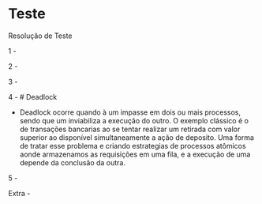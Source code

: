 # Teste
Resolução de Teste

1 - 

2 -

3 - 

4 - # Deadlock
   - Deadlock ocorre quando à um impasse em dois ou mais processos, sendo que um inviabiliza a execução do outro. O exemplo clássico é o de transações bancarias ao se tentar realizar um retirada com valor superior ao disponível simultaneamente a ação de deposito. Uma forma de tratar esse problema e criando estrategias de processos atômicos aonde armazenamos as requisições em uma fila, e a execução de uma depende da conclusão da outra.
    

5 - 

Extra - 
